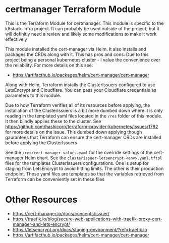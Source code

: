 # certmanager Terraform Module
This is the Terraform Module for certmanager. This module is specific to the k8stack-infra project. It can probably be used outside of the project, but it will definitly need a review and likely some modifications to make it work effectively

This module installed the cert-manager via Helm. It also installs and packages the CRDs along with it. This has pros and cons. Due to this project being a personal kubernetes cluster - I value the convenience over the reliability. For more details on this see:
* https://artifacthub.io/packages/helm/cert-manager/cert-manager

Along with Helm, Terraform installs the ClusterIssuers configured to use LetsEncrypt and Cloudflare. You can pass your Cloudflare credentials as parameters to this module.

Due to how Terraform verifies all of its resources before applying, the installation of the ClusterIssuers is a bit more dumbed down where it is only reading in the templated yaml files located in the `/res` folder of this module. It then blindly applies these to the cluster.  See https://github.com/hashicorp/terraform-provider-kubernetes/issues/1782 for more details on the issue. This dumbed down applying though gaurantees that Terraform can ensure the cert-manager CRDs are installed before applying the ClusterIssuers

See the `/res/cert-manager-values.yaml` for the override settings of the cert-manager Helm chart. See the `clusterissuer-letsencrypt-<env>.yaml.tftpl` files for the templates ClusterIssuers configurations. One is setup for staging from LetsEncrypt to avoid hitting limits. The other is their production endpoint. These yaml files are templates so that the variables retrieved from Terraform can be conveniently set in these files


# Other Resources
* https://cert-manager.io/docs/concepts/issuer/
* https://traefik.io/blog/secure-web-applications-with-traefik-proxy-cert-manager-and-lets-encrypt/
* https://letsencrypt.org/docs/staging-environment/?ref=traefik.io
* https://artifacthub.io/packages/helm/cert-manager/cert-manager